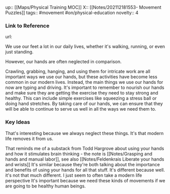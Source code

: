 up:: [[Maps/Physical Training MOC]]
X:: [[Notes/202112181553- Movement Puzzles]]
tags:: #movement #on/physical-education 
novelty:: 4

### Link to Reference
url: 

We use our feet a lot in our daily lives, whether it's walking, running, or even just standing. 

However, our hands are often neglected in comparison. 

Crawling, grabbing, hanging, and using them for intricate work are all important ways we use our hands, but these activities have become less common in our modern lives. Instead, the main things we use our hands for now are typing and driving. It's important to remember to nourish our hands and make sure they are getting the exercise they need to stay strong and healthy. This can include simple exercises like squeezing a stress ball or doing hand stretches. By taking care of our hands, we can ensure that they will be able to continue to serve us well in all the ways we need them to.

### Key Ideas

That's interesting because we always neglect these things. It's that modern life removes it from us.

That reminds me of a substack from Todd Hargrove about using your hands and how it stimulates brain thinking - the note is [[Notes/Grasping and hands and manual labor]], see also [[Notes/Feldenkrais Liberate your hands and wrists]]
It's similar because they're both talking about the importance and benefits of using your hands for all that stuff.
It's different because well. it's not that much different. I just seem to often take a modern life perspective
It's important because we need these kinds of movements if we are going to be healthy human beings.